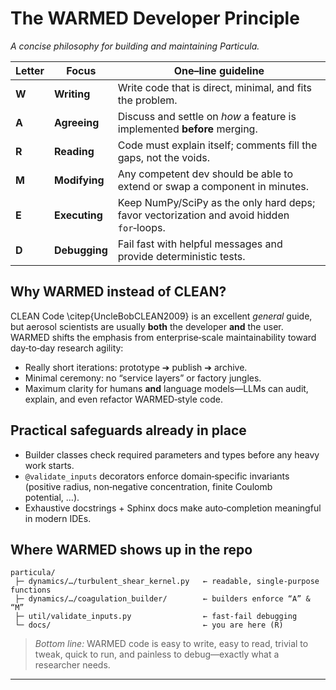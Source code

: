 # The WARMED Developer Principle

*A concise philosophy for building and maintaining Particula.*

| Letter | Focus | One–line guideline |
|--------|-------|--------------------|
| **W** | **Writing** | Write code that is direct, minimal, and fits the problem. |
| **A** | **Agreeing** | Discuss and settle on _how_ a feature is implemented **before** merging. |
| **R** | **Reading** | Code must explain itself; comments fill the gaps, not the voids. |
| **M** | **Modifying** | Any competent dev should be able to extend or swap a component in minutes. |
| **E** | **Executing** | Keep NumPy/SciPy as the only hard deps; favor vectorization and avoid hidden `for`‑loops. |
| **D** | **Debugging** | Fail fast with helpful messages and provide deterministic tests. |

## Why WARMED instead of CLEAN?

CLEAN Code \citep{UncleBobCLEAN2009} is an excellent *general* guide, but aerosol scientists are usually **both** the developer **and** the user.  
WARMED shifts the emphasis from enterprise‑scale maintainability toward day‑to‑day research agility:

* Really short iterations: prototype ➔ publish ➔ archive.
* Minimal ceremony: no “service layers” or factory jungles.
* Maximum clarity for humans **and** language models—LLMs can audit, explain, and even refactor WARMED‑style code.

## Practical safeguards already in place

* Builder classes check required parameters and types before any heavy work starts.
* `@validate_inputs` decorators enforce domain‑specific invariants (positive radius, non‑negative concentration, finite Coulomb potential, …).
* Exhaustive docstrings + Sphinx docs make auto‑completion meaningful in modern IDEs.

## Where WARMED shows up in the repo

```text
particula/
 ├─ dynamics/…/turbulent_shear_kernel.py   ← readable, single‑purpose functions
 ├─ dynamics/…/coagulation_builder/        ← builders enforce “A” & “M”
 ├─ util/validate_inputs.py                ← fast‑fail debugging
 └─ docs/                                  ← you are here (R)
```

> *Bottom line:* WARMED code is easy to write, easy to read, trivial to tweak, quick to run, and painless to debug—exactly what a researcher needs.

---

